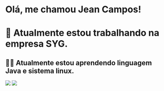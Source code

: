 # Olá, me chamou Jean Campos!

# 💼 Atualmente estou trabalhando na empresa SYG.
## ✍🏻 Atualmente estou aprendendo linguagem Java e sistema linux.


  <img src="https://cdn.jsdelivr.net/gh/devicons/devicon@latest/icons/java/java-original-wordmark.svg" />
  <img src="https://cdn.jsdelivr.net/gh/devicons/devicon@latest/icons/linux/linux-original.svg" />
          
          
          
